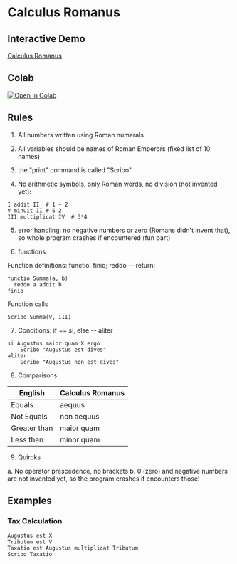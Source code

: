 # Calculus Romanus

## Interactive Demo

[Calculus Romanus](https://max1vol.github.io/calculus-romanus/)

## Colab

[![Open In Colab](https://colab.research.google.com/assets/colab-badge.svg)](https://colab.research.google.com/drive/1W_tQP46Nd50Zv0cDFZQMZe9bMmbhkfdH?usp=sharing)

## Rules

1. All numbers written using Roman numerals
2. All variables should be names of Roman Emperors (fixed list of 10 names)
3. the "print" command is called "Scribo"

4. No arithmetic symbols, only Roman words, no division (not invented yet):

```
I addit II  # 1 + 2
V minuit II # 5-2
III multiplicat IV  # 3*4
```

5. error handling: no negative numbers or zero (Romans didn't invent that), so whole program crashes if encountered (fun part)

6. functions

Function definitions: functio, finio; reddo -- return:

```
functio Summa(a, b)
  reddo a addit b
finio
```

Function calls

```
Scribo Summa(V, III)
```

7. Conditions: if == si, else -- aliter

```
si Augustus maior quam X ergo
    Scribo "Augustus est dives"
aliter
    Scribo "Augustus non est dives"
```

8. Comparisons

| English      | Calculus Romanus |
| ------------ | ---------------- |
| Equals       | aequus           |
| Not Equals   | non aequus       |
| Greater than | maior quam       |
| Less than    | minor quam       |

9. Quircks

a. No operator prescedence, no brackets
b. 0 (zero) and negative numbers are not invented yet, so the program crashes if encounters those!

## Examples

### Tax Calculation

```
Augustus est X
Tributum est V
Taxatio est Augustus multiplicat Tributum
Scribo Taxatio
```
